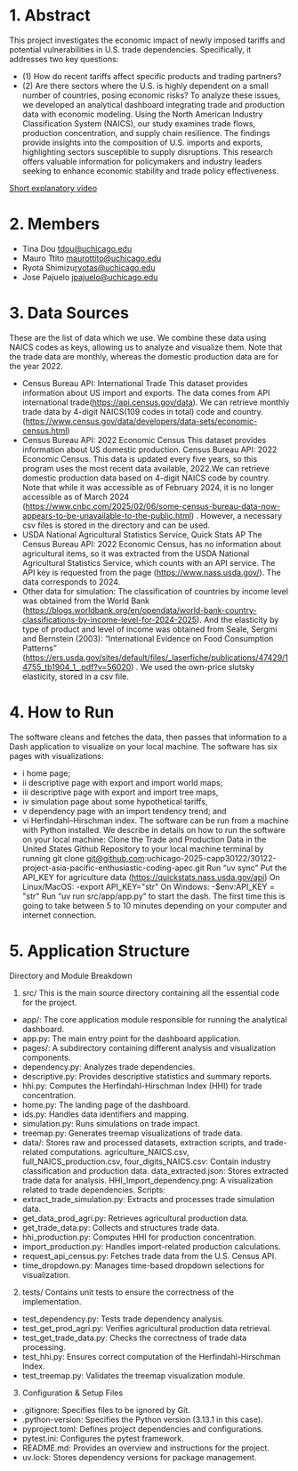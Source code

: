 # 1. Abstract

This project investigates the economic impact of newly imposed tariffs and potential vulnerabilities in U.S. trade dependencies. Specifically, it addresses two key questions: 
- (1) How do recent tariffs affect specific products and trading partners?
- (2) Are there sectors where the U.S. is highly dependent on a small number of countries, posing economic risks?
To analyze these issues, we developed an analytical dashboard integrating trade and production data with economic modeling. Using the North American Industry Classification System (NAICS), our study examines trade flows, production concentration, and supply chain resilience. The findings provide insights into the composition of U.S. imports and exports, highlighting sectors susceptible to supply disruptions. This research offers valuable information for policymakers and industry leaders seeking to enhance economic stability and trade policy effectiveness.

[Short explanatory video](https://youtu.be/QslegtG212E)
# 2. Members

- Tina Dou <tdou@uchicago.edu>
- Mauro Ttito <maurottito@uchicago.edu>
- Ryota Shimizu<ryotas@uchicago.edu>
- Jose Pajuelo <jpajuelo@uchicago.edu>


# 3. Data Sources

These are the list of data which we use. We combine these data using NAICS codes as keys, allowing us to analyze and visualize them. Note that the trade data are monthly, whereas the domestic production data are for the year 2022.
- Census Bureau API: International Trade
This dataset provides information about US import and exports. The data comes from API international trade(https://api.census.gov/data).
We can retrieve monthly trade data by 4-digit NAICS(109 codes in total) code and country. (https://www.census.gov/data/developers/data-sets/economic-census.html)
- Census Bureau API: 2022 Economic Census
This dataset provides information about US domestic production. Census Bureau API: 2022 Economic Census. This data is updated every five years, so this program uses the most recent data available, 2022.We can retrieve domestic production data based on 4-digit NAICS code by country. Note that while it was accessible as of February 2024, it is no longer accessible as of March 2024 (https://www.cnbc.com/2025/02/06/some-census-bureau-data-now-appears-to-be-unavailable-to-the-public.html) . However, a necessary csv files is stored in the directory and can be used.
- USDA National Agricultural Statistics Service, Quick Stats AP
The Census Bureau API: 2022 Economic Census, has no information about agricultural items, so it was extracted from the USDA National Agricultural Statistics Service, which counts with an API service. The API key is requested from the page (https://www.nass.usda.gov/). The data corresponds to 2024.
- Other data for simulation:
The classification of countries by income level was obtained from the World Bank (https://blogs.worldbank.org/en/opendata/world-bank-country-classifications-by-income-level-for-2024-2025).  And the elasticity by type of product and level of income was obtained from Seale, Sergmi and Bernstein (2003): “International Evidence on Food Consumption Patterns” (https://ers.usda.gov/sites/default/files/_laserfiche/publications/47429/14755_tb1904_1_.pdf?v=56020) . We used the own-price slutsky elasticity, stored in a csv file.

# 4. How to Run

The software cleans and fetches the data, then passes that information to a Dash application to visualize on your local machine. The software has six pages with visualizations: 
- i home page; 
- ii descriptive page with export and import world maps; 
- iii descriptive page with export and import tree maps, 
- iv simulation page about some hypothetical tariffs, 
- v dependency page with an import tendency trend; and 
- vi Herfindahl–Hirschman index.
The software can be run from a machine with Python installed. We describe in details on how to run the software on your local machine:
Clone the Trade and Production Data in the United States Github Repository to your local machine terminal by running 
git clone git@github.com:uchicago-2025-capp30122/30122-project-asia-pacific-enthusiastic-coding-apec.git
Run “uv sync”
Put the API_KEY for agriculture data (https://quickstats.nass.usda.gov/api)
On Linux/MacOS:
-export API_KEY="str"
On Windows:
-$env:API_KEY = "str"
Run “uv run src/app/app.py” to start the dash. The first time this is going to take between 5 to 10 minutes depending on your computer and internet connection.

# 5. Application Structure

Directory and Module Breakdown
1. src/
This is the main source directory containing all the essential code for the project.
- app/: The core application module responsible for running the analytical dashboard.
- app.py: The main entry point for the dashboard application.
- pages/: A subdirectory containing different analysis and visualization components.
- dependency.py: Analyzes trade dependencies.
- descriptive.py: Provides descriptive statistics and summary reports.
- hhi.py: Computes the Herfindahl-Hirschman Index (HHI) for trade concentration.
- home.py: The landing page of the dashboard.
- ids.py: Handles data identifiers and mapping.
- simulation.py: Runs simulations on trade impact.
- treemap.py: Generates treemap visualizations of trade data.
- data/: Stores raw and processed datasets, extraction scripts, and trade-related computations.
agriculture_NAICS.csv, full_NAICS_production.csv, four_digits_NAICS.csv: Contain industry classification and production data.
data_extracted.json: Stores extracted trade data for analysis.
HHI_Import_dependency.png: A visualization related to trade dependencies.
Scripts:
- extract_trade_simulation.py: Extracts and processes trade simulation data.
- get_data_prod_agri.py: Retrieves agricultural production data.
- get_trade_data.py: Collects and structures trade data.
- hhi_production.py: Computes HHI for production concentration.
- import_production.py: Handles import-related production calculations.
- request_api_census.py: Fetches trade data from the U.S. Census API.
- time_dropdown.py: Manages time-based dropdown selections for visualization.

2. tests/
Contains unit tests to ensure the correctness of the implementation.
- test_dependency.py: Tests trade dependency analysis.
- test_get_prod_agri.py: Verifies agricultural production data retrieval.
- test_get_trade_data.py: Checks the correctness of trade data processing.
- test_hhi.py: Ensures correct computation of the Herfindahl-Hirschman Index.
- test_treemap.py: Validates the treemap visualization module.

3. Configuration & Setup Files
- .gitignore: Specifies files to be ignored by Git.
- .python-version: Specifies the Python version (3.13.1 in this case).
- pyproject.toml: Defines project dependencies and configurations.
- pytest.ini: Configures the pytest framework.
- README.md: Provides an overview and instructions for the project.
- uv.lock: Stores dependency versions for package management.

